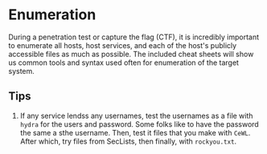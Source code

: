 # Enumeration
During a penetration test or capture the flag (CTF), it is incredibly important to enumerate all hosts, host services, and each of the host's publicly accessible files as much as possible. The included cheat sheets will show us common tools and syntax used often for enumeration of the target system.
## Tips
1. If any service lendss any usernames, test the usernames as a file with `hydra` for the users and password. Some folks like to have the password the same a sthe username. Then, test it files that you make with `CeWL`. After which, try files from SecLists, then finally, with `rockyou.txt`.
